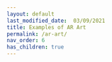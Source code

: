 ```yaml
---
layout: default
last_modified_date:  03/09/2021
title: Examples of AR Art
permalink: /ar-art/
nav_order: 6
has_children: true
---
```


